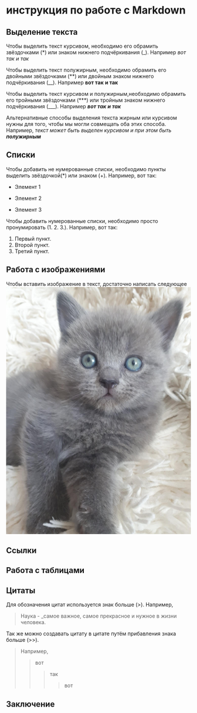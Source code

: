 # инструкция по работе с Markdown

## Выделение текста

Чтобы выделить текст курсивом, необходимо его обрамить звёздочками (*) или знаком нижнего подчёркивания (_). Например *вот так* _и так_

Чтобы выделить текст полужирным, необходимо обрамить его двойными звёздочками (**) или двойным знаком нижнего подчёркивания (__). Например **вот так** __и так__

Чтобы выделить текст курсивом и полужирным,необходимо обрамить его тройными звёздочками (***) или тройным знаком нижнего подчёркивания (___). Например ***вот так*** ___и так___

Альтернативные способы выделения текста жирным или курсивом нужны для того, чтобы мы могли совмещать оба этих способа. Например, _текст может быть выделен курсивом и при этом быть **полужирным**_




## Списки

Чтобы добавить не нумерованные списки, необходимо пункты выделить звёздочкой(*) или знаком (+). Например, вот так:
* Элемент 1 
+ Элемент 2
* Элемент 3

Чтобы добавить нумерованные списки, необходимо просто пронумировать (1. 2. 3.). Например, вот так:
1. Первый пункт.
2. Второй пункт.
3. Третий пункт.


## Работа с изображениями

Чтобы вставить изображение в текст, достаточно написать следующее ![Привет, это ричи](Image.jpg)












## Ссылки

## Работа с таблицами

## Цитаты

Для обозначения цитат используется знак больше (>). Например, 
> Наука - _самое важное, самое прекрасное и нужное в жизни человека.

Так же можно создавать цитату в цитате путём прибавления знака больше (>>). 
> Например,
>> вот
>>>так
>>>>вот
## Заключение
